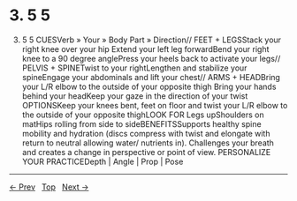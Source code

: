 # 3. 5 5

3. 5 5
CUESVerb » Your » Body Part » Direction// FEET + LEGSStack your right knee over your hip Extend your left leg forwardBend your right knee to a 90 degree anglePress your heels back to activate your legs// PELVIS + SPINETwist to your rightLengthen and stabilize your spineEngage your abdominals and lift your chest// ARMS + HEADBring your L/R elbow to the outside of your opposite thigh Bring your hands behind your headKeep your gaze in the direction of your twist
OPTIONSKeep your knees bent, feet on floor and twist your L/R elbow to the outside of your opposite thighLOOK FOR Legs upShoulders on matHips rolling from side to sideBENEFITSSupports healthy spine mobility and hydration (discs compress with twist and elongate with return to neutral allowing water/ nutrients in). Challenges your breath and creates a change in perspective or point of view.
PERSONALIZE YOUR PRACTICEDepth | Angle | Prop | Pose


---
[← Prev](/pages/page-105.md) &nbsp; [Top](/index.md) &nbsp; [Next →](/pages/page-107.md)
